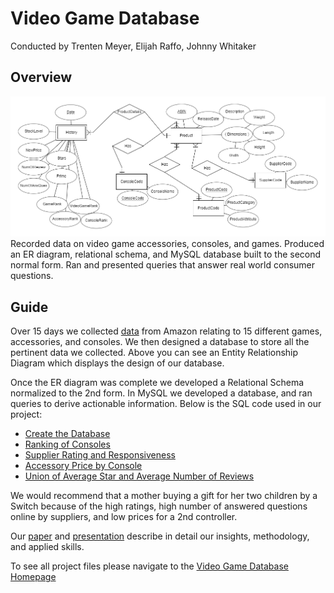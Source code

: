 # Video Game Database
Conducted by Trenten Meyer, Elijah Raffo, Johnny Whitaker

## Overview
![Entity Relationship](DB_EntityRelationship.png)
Recorded data on video game accessories, consoles, and games. Produced an ER diagram, relational schema, and MySQL database built to the second normal form. Ran and presented queries that answer real world consumer questions.

## Guide
Over 15 days we collected [data](https://github.com/eliraffo/eliraffo.github.io/tree/master/OBA444/DB_Excel.xlsx) from Amazon relating to 15 different games, accessories, and consoles. We then designed a database to store all the pertinent data we collected. Above you can see an Entity Relationship Diagram which displays the design of our database. 

Once the ER diagram was complete we developed a Relational Schema normalized to the 2nd form. In MySQL we developed a database, and ran queries to derive actionable information. Below is the SQL code used in our project:
- [Create the Database](https://github.com/eliraffo/eliraffo.github.io/tree/master/OBA444/SQL_DB_Script.sql)
- [Ranking of Consoles](https://github.com/eliraffo/eliraffo.github.io/tree/master/OBA444/SQL_GameRankingByConsole.sql)
- [Supplier Rating and Responsiveness](https://github.com/eliraffo/eliraffo.github.io/tree/master/OBA444/SQL_SupplierRating_Responsiveness.sql)
- [Accessory Price by Console](https://github.com/eliraffo/eliraffo.github.io/tree/master/OBA444/SQL_AccessoryPriceByConsole.sql)
- [Union of Average Star and Average Number of Reviews](https://github.com/eliraffo/eliraffo.github.io/tree/master/OBA444/SQL_ViewunionGames_AvgStar_AvgNumRev_Prime.sql)

We would recommend that a mother buying a gift for her two children by a Switch because of the high ratings, high number of answered questions online by suppliers, and low prices for a 2nd controller.

Our [paper](DB_Paper.pdf) and [presentation](DB_Presentation.pdf) describe in detail our insights, methodology, and applied skills.

To see all project files please navigate to the [Video Game Database Homepage](https://github.com/eliraffo/eliraffo.github.io/tree/master/OBA444)
